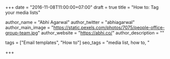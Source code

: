 +++
date = "2016-11-08T11:00:00+07:00"
draft = true
title = "How to: Tag your media lists"

author_name = "Abhi Agarwal"
author_twitter = "abhiagarwal"
author_main_image = "https://static.pexels.com/photos/7075/people-office-group-team.jpg"
author_website = "https://abhi.co/"
author_description = ""

tags = ["Email templates", "How to"]
seo_tags = "media list, how to, "

+++

